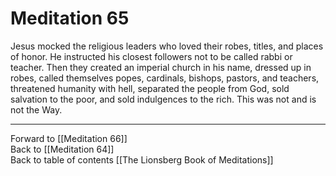 # Meditation 65

Jesus mocked the religious leaders who loved their robes, titles, and places of honor. He instructed his closest followers not to be called rabbi or teacher. Then they created an imperial church in his name, dressed up in robes, called themselves popes, cardinals, bishops, pastors, and teachers, threatened humanity with hell, separated the people from God, sold salvation to the poor, and sold indulgences to the rich. This was not and is not the Way. 

___

Forward to [[Meditation 66]]  
Back to [[Meditation 64]]  
Back to table of contents [[The Lionsberg Book of Meditations]]  